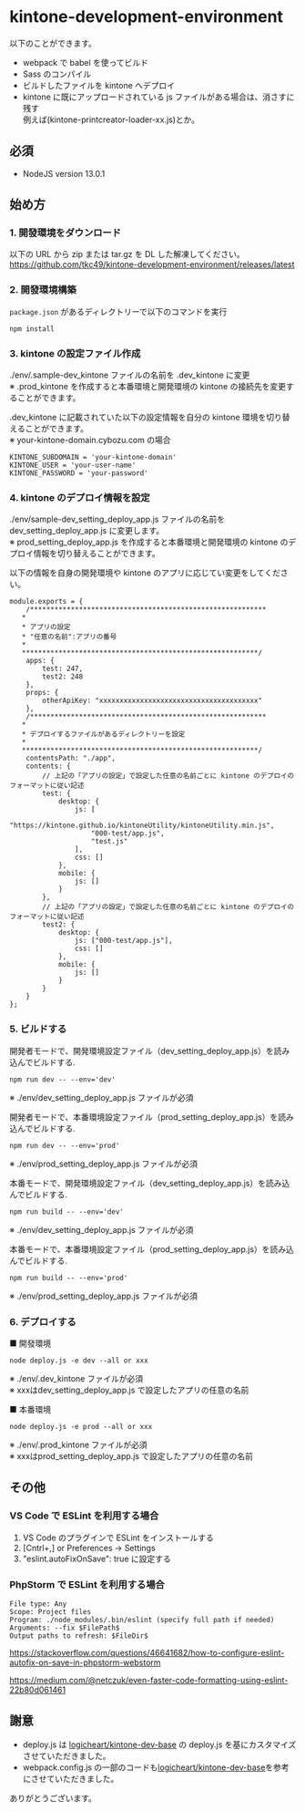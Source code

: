 # kintone-development-environment

以下のことができます。

- webpack で babel を使ってビルド
- Sass のコンパイル
- ビルドしたファイルを kintone へデプロイ
- kintone に既にアップロードされている js ファイルがある場合は、消さすに残す<br>
例えば(kintone-printcreator-loader-xx.js)とか。

## 必須

- NodeJS version 13.0.1

## 始め方

### 1. 開發環境をダウンロード

以下の URL から zip または tar.gz を DL した解凍してください。<br>
https://github.com/tkc49/kintone-development-environment/releases/latest

### 2. 開發環境構築

`package.json` があるディレクトリーで以下のコマンドを実行

`npm install`

### 3. kintone の設定ファイル作成

./env/.sample-dev_kintone ファイルの名前を .dev_kintone に変更<br>
※ .prod_kintone を作成すると本番環境と開発環境の kintone の接続先を変更することができます。

.dev_kintone に記載されていた以下の設定情報を自分の kintone 環境を切り替えることができます。<br>
※ your-kintone-domain.cybozu.com の場合

```
KINTONE_SUBDOMAIN = 'your-kintone-domain'
KINTONE_USER = 'your-user-name'
KINTONE_PASSWORD = 'your-password'
```

### 4. kintone のデプロイ情報を設定

./env/sample-dev_setting_deploy_app.js ファイルの名前を dev_setting_deploy_app.js に変更します。<br>
※ prod_setting_deploy_app.js を作成すると本番環境と開発環境の kintone のデプロイ情報を切り替えることができます。

以下の情報を自身の開発環境や kintone のアプリに応じてい変更をしてください。

```
module.exports = {
    /**********************************************************
   *
   * アプリの設定
   * "任意の名前":アプリの番号
   *
   **********************************************************/
    apps: {
        test: 247,
        test2: 248
    },
    props: {
        otherApiKey: "xxxxxxxxxxxxxxxxxxxxxxxxxxxxxxxxxxxxxxx"
    },
    /**********************************************************
   *
   * デプロイするファイルがあるディレクトリーを設定
   *
   **********************************************************/
    contentsPath: "./app",
    contents: {
    	// 上記の「アプリの設定」で設定した任意の名前ごとに kintone のデプロイのフォーマットに従い記述
        test: {
            desktop: {
                js: [
                    "https://kintone.github.io/kintoneUtility/kintoneUtility.min.js",
                    "000-test/app.js",
                    "test.js"
                ],
                css: []
            },
            mobile: {
                js: []
            }
        },
        // 上記の「アプリの設定」で設定した任意の名前ごとに kintone のデプロイのフォーマットに従い記述
        test2: {
            desktop: {
                js: ["000-test/app.js"],
                css: []
            },
            mobile: {
                js: []
            }
        }
    }
};

```

### 5. ビルドする

開発者モードで、開発環境設定ファイル（dev_setting_deploy_app.js）を読み込んでビルドする.

`npm run dev -- --env='dev'`

※ ./env/dev_setting_deploy_app.js ファイルが必須

開発者モードで、本番環境設定ファイル（prod_setting_deploy_app.js）を読み込んでビルドする.

`npm run dev -- --env='prod'`

※ ./env/prod_setting_deploy_app.js ファイルが必須

本番モードで、開発環境設定ファイル（dev_setting_deploy_app.js）を読み込んでビルドする.

`npm run build -- --env='dev'`

※ ./env/dev_setting_deploy_app.js ファイルが必須

本番モードで、本番環境設定ファイル（prod_setting_deploy_app.js）を読み込んでビルドする.

`npm run build -- --env='prod'`

※ ./env/prod_setting_deploy_app.js ファイルが必須

### 6. デプロイする

■ 開發環境

`node deploy.js -e dev --all or xxx`

※ ./env/.dev_kintone ファイルが必須<br>
※ xxxはdev_setting_deploy_app.js で設定したアプリの任意の名前

■ 本番環境

`node deploy.js -e prod --all or xxx`

※ ./env/.prod_kintone ファイルが必須<br>
※ xxxはprod_setting_deploy_app.js で設定したアプリの任意の名前

## その他

### VS Code で ESLint を利用する場合

1. VS Code のプラグインで ESLint をインストールする
2. [Cntrl+,] or Preferences -> Settings
3. "eslint.autoFixOnSave": true に設定する

### PhpStorm で ESLint を利用する場合

```
File type: Any
Scope: Project files
Program: ./node_modules/.bin/eslint (specify full path if needed)
Arguments: --fix $FilePath$
Output paths to refresh: $FileDir$
```
https://stackoverflow.com/questions/46641682/how-to-configure-eslint-autofix-on-save-in-phpstorm-webstorm

https://medium.com/@netczuk/even-faster-code-formatting-using-eslint-22b80d061461

## 謝意

- deploy.js は [logicheart/kintone-dev-base](https://github.com/logicheart/kintone-dev-base) の deploy.js を基にカスタマイズさせていただきました。
- webpack.config.js の一部のコードも[logicheart/kintone-dev-base](https://github.com/logicheart/kintone-dev-base)を参考にさせていただきました。

ありがとうございます。

